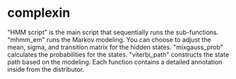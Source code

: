 # complexin

"HMM script" is the main script that sequentially runs the sub-functions. 
"mhmm_em" runs the Markov modeling. You can choose to adjust the mean, sigma, and transition matrix for the hidden states. 
"mixgauss_prob" calculates the probabilities for the states. 
"viterbi_path" constructs the state path based on the modeling. 
Each function contains a detailed annotation inside from the distributor. 
